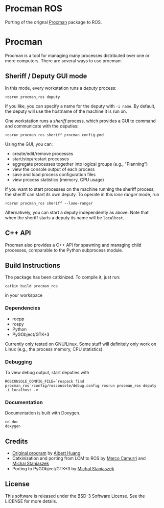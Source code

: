 # Procman ROS
Porting of the orignal [Procman](https://github.com/ashuang/procman) package to ROS.

# Procman

Procman is a tool for managing many processes distributed over one or more
computers. There are several ways to use procman:

## Sheriff / Deputy GUI mode

In this mode, every workstation runs a *deputy* process:

```
rosrun procman_ros deputy
```

If you like, you can specify a name for the deputy with `-i name`. By default, the deputy will use the hostname of the machine it is run on.

One workstation runs a *sheriff* process, which provides a GUI to command and
communicate with the deputies:

```
rosrun procman_ros sheriff procman_config.pmd
```

Using the GUI, you can:
-  create/edit/remove processes
-  start/stop/restart processes
-  aggregate processes together into logical groups (e.g., "Planning")
-  view the console output of each process
-  save and load process configuration files
-  view process statistics (memory, CPU usage)

If you want to start processes on the machine running the sheriff process, the sheriff can start its own deputy. To operate in this *lone ranger*
mode, run

```
rosrun procman_ros sheriff --lone-ranger
```

Alternatively, you can start a deputy independently as above. Note that when the sheriff starts a deputy its name will be `localhost`.

## C++ API

Procman also provides a C++ API for spawning and managing child processes,
comparable to the Python subprocess module.

## Build Instructions
The package has been catkinized. To compile it, just run:
```
catkin build procman_ros
```
in your workspace

### Dependencies
* rocpp
* rospy
* Python
* PyGObject/GTK+3

Currently only tested on GNU/Linux.  Some stuff will definitely only work on
Linux (e.g., the process memory, CPU statistics).

### Debugging

To view debug output, start deputies with

```
ROSCONSOLE_CONFIG_FILE=`rospack find procman_ros`/config/rosconsole/debug.config rosrun procman_ros deputy -i localhost -v
```

### Documentation

Documentation is built with Doxygen.

```
cd doc
doxygen
```
## Credits
- [Original program](https://github.com/ashuang/procman) by [Albert Huang](https://github.com/ashuang). 
- Catkinization and porting from LCM to ROS by [Marco Camurri](https://github.com/mcamurri) and [Michal Staniaszek](https://github.com/heuristicus)
- Porting to PyGObject/GTK+3 by [Michal Staniaszek](https://github.com/heuristicus)

## License
This software is released under the BSD-3 Software License. See the LICENSE for more details.
